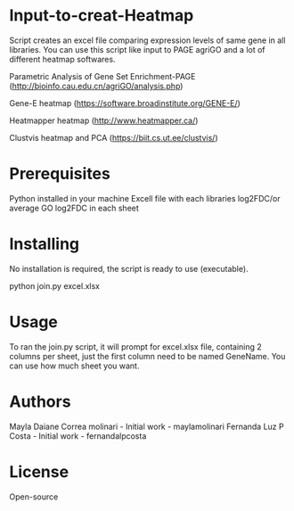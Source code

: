 # Input-to-creat-Heatmap
Script creates an excel file comparing expression levels of  same gene in all libraries. You can use this script like input to PAGE agriGO and a lot of different heatmap softwares.

Parametric Analysis of Gene Set Enrichment-PAGE (http://bioinfo.cau.edu.cn/agriGO/analysis.php)

Gene-E heatmap (https://software.broadinstitute.org/GENE-E/)

Heatmapper heatmap (http://www.heatmapper.ca/)

Clustvis heatmap and PCA (https://biit.cs.ut.ee/clustvis/)

# Prerequisites

Python installed in your machine
Excell file with each libraries log2FDC/or average GO log2FDC in each sheet 

# Installing

No installation is required, the script is ready to use (executable).

python join.py excel.xlsx

# Usage

To ran the join.py script, it will prompt for excel.xlsx file, containing 2 columns per sheet, just the first column need to be named GeneName. You can use how much sheet you want.

# Authors

Mayla Daiane Correa molinari - Initial work - maylamolinari
Fernanda Luz P Costa - Initial work - fernandalpcosta

# License

Open-source



